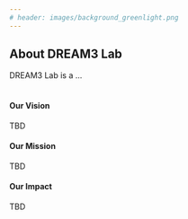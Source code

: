 ```yaml
---
# header: images/background_greenlight.png
---
```

<main class="container mt-5">
<section id="summary" class="mb-5">
    <h2 class="text-primary text-center">About DREAM3 Lab</h2>
    <p class="lead text-center">DREAM3 Lab is a ...<br><br></p>
    <div class="row text-center">
        <div class="col-md-4">
            <h4>Our Vision</h4>
            <p>TBD</p>
        </div>
        <div class="col-md-4">
            <h4>Our Mission</h4>
            <p>TBD</p>
        </div>
        <div class="col-md-4">
            <h4>Our Impact</h4>
            <p>TBD</p>
        </div>
    </div>
</section>
</main>